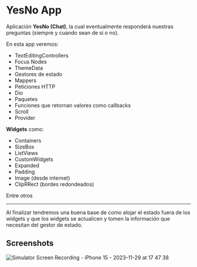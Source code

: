 
# YesNo App

Aplicación **YesNo (Chat)**, la cual eventualmente responderá nuestras preguntas (siempre y cuando sean de si o no).

En esta app veremos:

- TextEditingControllers
- Focus Nodes
- ThemeData
- Gestores de estado
- Mappers
- Peticiones HTTP
- Dio
- Paquetes
- Funciones que retornan valores como callbacks
- Scroll
- Provider

**Widgets** como:
- Containers
- SizeBox
- ListViews
- CustomWidgets
- Expanded
- Padding
- Image (desde internet)
- ClipRRect (bordes redondeados)

Entre otros

---
Al finalizar tendremos una buena base de como alojar el estado fuera de los widgets y que los widgets se actualicen y tomen la información que necesitan del gestor de estado.

## Screenshots
![Simulator Screen Recording - iPhone 15 - 2023-11-29 at 17 47 38](https://github.com/manuelsalinas-mx/Flutter-Projects/assets/110424672/1fb71113-2ec8-47a1-ae67-20991d1463d3)

